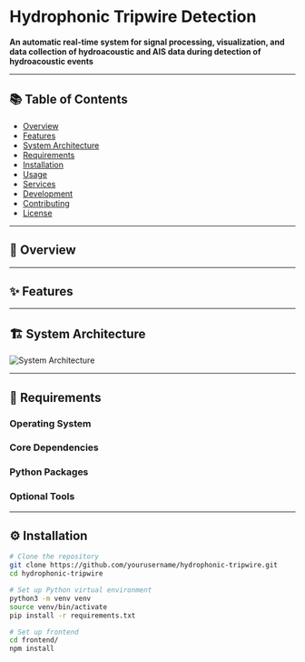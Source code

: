 # Hydrophonic Tripwire Detection

**An automatic real-time system for signal processing, visualization, and data collection of hydroacoustic and AIS data during detection of hydroacoustic events**

---

## 📚 Table of Contents

- [Overview](#overview)
- [Features](#features)
- [System Architecture](#system-architecture)
- [Requirements](#requirements)
- [Installation](#installation)
- [Usage](#usage)
- [Services](#services)
- [Development](#development)
- [Contributing](#contributing)
- [License](#license)

---

## 🧠 Overview

---

## ✨ Features

---

## 🏗️ System Architecture

![System Architecture](path/to/system-architecture.png)

---

## 🧰 Requirements

### Operating System

### Core Dependencies

### Python Packages

### Optional Tools

---

## ⚙️ Installation

```bash
# Clone the repository
git clone https://github.com/yourusername/hydrophonic-tripwire.git
cd hydrophonic-tripwire

# Set up Python virtual environment
python3 -m venv venv
source venv/bin/activate
pip install -r requirements.txt

# Set up frontend
cd frontend/
npm install
